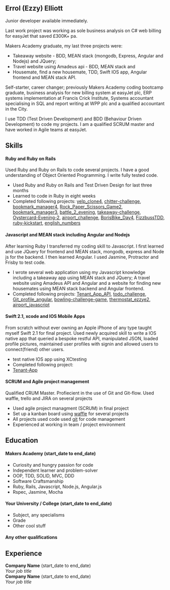## Errol (Ezzy) Elliott

Junior developer available immediately.

Last work project was working as sole business analysis on C# web billing for easyJet that saved £300K+ pa.

Makers Academy graduate, my last three projects were: 
- Takeaway website - BDD, MEAN stack (mongodb, Express, Angular and Nodejs) and JQuery; 
- Travel website using Amadeus api - BDD, MEAN stack and 
- Housemate, find a new housemate, TDD, Swift IOS app, Angular frontend and MEAN stack API. 

Self-starter, career changer; previously Makers Academy coding bootcamp graduate, business analysis for new billing system at easyJet plc, ERP systems implementation at Francis Crick Institute, Systems accountant specialising in SQL and report writing at WPP plc and a qualified accountant in the City.

I use TDD (Test Driven Development) and BDD (Behaviour Driven Development) to code my projects.  I am a qualified SCRUM master and have worked in Agile teams at easyJet. 


## Skills

#### Ruby and Ruby on Rails

Used Ruby and Ruby on Rails to code several projects.  I have a good understanding of Object Oriented Programming.  I write fully tested code.
- Used Ruby and Ruby on Rails and Test Driven Design for last three months
- Learned to code in Ruby in eight weeks
- Completed following projects:
[yelp_clone4](https://github.com/ezzye/yelp_clone4), 
[chitter-challenge](https://github.com/ezzye/chitter-challenge), 
[bookmark_manager4](https://github.com/ezzye/bookmark_manager4), 
[Rock_Paper_Scissors_Game2](https://github.com/ezzye/Rock_Paper_Scissors_Game2), 
[bookmark_manager3](https://github.com/ezzye/bookmark_manager3), 
[battle_2_evening](https://github.com/ezzye/battle_2_evening), 
[takeaway-challenge](https://github.com/ezzye/takeaway-challenge), 
[Oystercard-Evening-2](https://github.com/ezzye/Oystercard-Evening-2), 
[airport_challenge](https://github.com/ezzye/airport_challenge), 
[BorisBike_Day4](https://github.com/ezzye/BorisBike_Day4), 
[FizzbussTDD](https://github.com/ezzye/FizzbussTDD), 
[ruby-kickstart](https://github.com/ezzye/ruby-kickstart), 
[english_numbers](https://github.com/ezzye/english_numbers)

  


#### Javascript and MEAN stack including Angular and Nodejs

After learning Ruby I transferred my coding skill to Javascript. I first learned and use JQuery for frontend and MEAN stack, mongodb, express and Node js for the backend.  I then learned Angular. I used Jasmine, Protractor and Frisby to test code.

- I wrote several web application using my Javascript knowledge including a takeaway app using MEAN stack and JQuery; A travel website using Amadeus API and Angular and a website for finding new housemates using MEAN stack backend and Angular frontend.
- Completed following projects:
[Tenant_App_API](https://github.com/ezzye/Tenant_App_API), 
[todo_challenge](https://github.com/ezzye/todo_challenge), 
[Git_profile_angular](https://github.com/ezzye/Git_profile_angular), 
[bowling-challenge-game](https://github.com/ezzye/bowling-challenge-game), 
[thermostat_ezzye2](https://github.com/ezzye/thermostat_ezzye2), 
[airport_javascript](https://github.com/ezzye/airport_javascript)

#### Swift 2.1, xcode and IOS Mobile Apps

From scratch without ever owning an Apple iPhone of any type taught myself Swift 2.1 for final project.  Used newly acquired skill to write a IOS native app that queried a bespoke restful API, manipulated JSON, loaded profile pictures, maintained user profiles with signin and allowed users to connect(friend) other users.

- test native IOS app using XCtesting
- Completed following project:
- [Tenant-App](https://github.com/ezzye/Tenant-App)


#### SCRUM and Agile project management

Qualified CRUM Master.  Profiecient in the use of Git and Git-flow.  Used waffle, trello and JIRA on several projects

- Used agile project managment (SCRUM) in final project
- Set up a kanban board using [waffle](https://waffle.io/) for several projects
- All projects used code used [git](https://github.com/ezzye) for code management
- Experienced at working in team / project environment

## Education

#### Makers Academy (start_date to end_date)

- Curiosity and hungry passion for code
- Independent learner and problem-solver
- OOP, TDD, SOLID, MVC, DDD
- Software Craftsmanship
- Ruby, Rails, Javascript, Node.js, Angular.js
- Rspec, Jasmine, Mocha

#### Your University / College (start_date to end_date)

- Subject, any specialisms
- Grade
- Other cool stuff

#### Any other qualifications

## Experience

**Company Name** (start_date to end_date)    
*Your job title*  
**Company Name** (start_date to end_date)   
*Your job title*  

